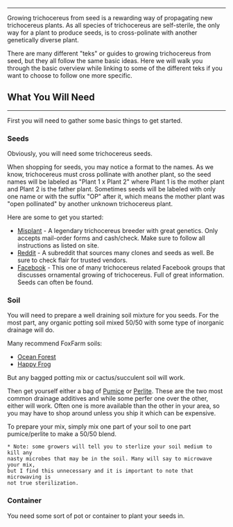 <hr>
Growing trichocereus from seed is a rewarding way of propagating new trichocereus plants. As all species of trichocereus are self-sterile, the only way for a plant to produce seeds, is to cross-polinate with another genetically diverse plant.  

There are many different "teks" or guides to growing trichocereus from seed, but they all follow the same basic ideas. Here we will walk you through the basic overview while linking to some of the different teks if you want to choose to follow one more specific.

## What You Will Need
<hr>

First you will need to gather some basic things to get started.

### Seeds

Obviously, you will need some trichocereus seeds.  

When shopping for seeds, you may notice a format to the names. As we know, trichocereus must cross pollinate with another plant, so the seed names will be labeled as "Plant 1 x Plant 2" where Plant 1 is the mother plant and Plant 2 is the father plant. Sometimes seeds will be labeled with only one name or with the suffix "OP" after it, which means the mother plant was "open pollinated" by another unknown trichocereus plant.

Here are some to get you started:

* [Misplant](https://www.misplant.net) - A legendary trichocereus breeder with great genetics. Only accepts mail-order forms and cash/check. Make sure to follow all instructions as listed on site.
* [Reddit](https://www.reddit.com/r/sanpedrocactusforsale) - A subreddit that sources many clones and seeds as well. Be sure to check flair for trusted vendors.
* [Facebook](https://www.facebook.com/groups/TheTrichocereusCommunity/) - This one of many trichocereus related Facebook groups that discusses ornamental growing of trichocereus. Full of great information. Seeds can often be found.

### Soil

You will need to prepare a well draining soil mixture for you seeds. For the most part, any organic potting soil mixed 50/50 with some type of inorganic drainage will do. 

Many recommend FoxFarm soils:

* [Ocean Forest](https://foxfarm.com/product/ocean-forest-potting-soil/)
* [Happy Frog](https://foxfarm.com/product/happy-frog-potting-soil/)

But any bagged potting mix or cactus/succulent soil will work.

Then get yourself either a bag of [Pumice](https://cactusjungle.com/product/uni-gro-4qt-pumice/?attribute_pa_size=4-quart&srsltid=AfmBOoqp1L3vJat-9hJtGeDXPgF0nC_FavEG72Yp7GeDwQBg-AhCTyDtebY) or [Perlite](sBhCEARIsAOVwHuRr2FETI_5rxgq8XC4krlzMnm_Y88V5nZq5d8VRj_nuY1pl6IWXYu8aAlBrEALw_wcB). These are the two most common drainage additives and while some perfer one over the other, either will work. Often one is more available than the other in your area, so you may have to shop around unless you ship it which can be expensive.

To prepare your mix, simply mix one part of your soil to one part pumice/perlite to make a 50/50 blend.

    * Note: some growers will tell you to sterlize your soil medium to kill any 
    nasty microbes that may be in the soil. Many will say to microwave your mix,
    but I find this unnecessary and it is important to note that microwaving is
    not true sterilization.

### Container

You need some sort of pot or container to plant your seeds in. 